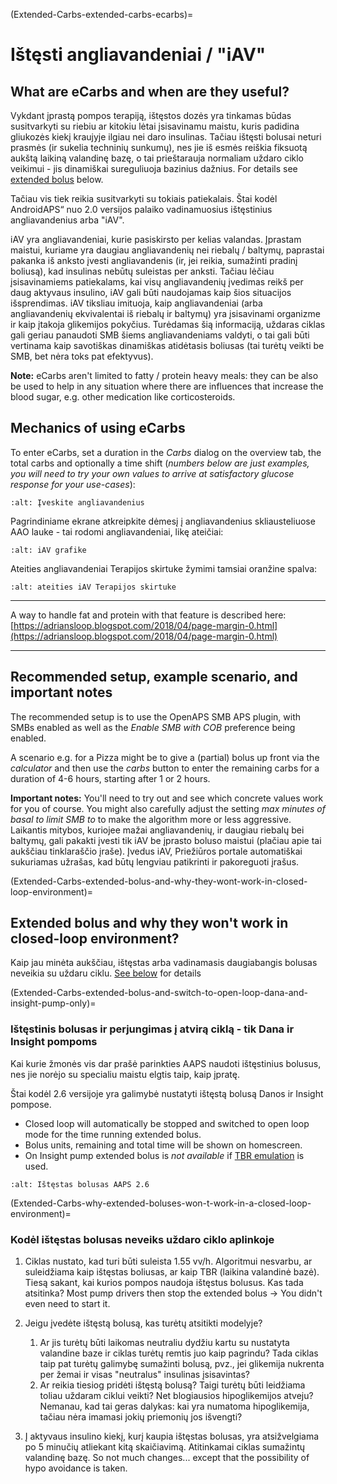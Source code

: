 (Extended-Carbs-extended-carbs-ecarbs)=
# Ištęsti angliavandeniai / "iAV"

## What are eCarbs and when are they useful?

Vykdant įprastą pompos terapiją, ištęstos dozės yra tinkamas būdas susitvarkyti su riebiu ar kitokiu lėtai įsisavinamu maistu, kuris padidina gliukozės kiekį kraujyje ilgiau nei daro insulinas. Tačiau ištęsti bolusai neturi prasmės (ir sukelia techninių sunkumų), nes jie iš esmės reiškia fiksuotą aukštą laikiną valandinę bazę, o tai prieštarauja normaliam uždaro ciklo veikimui - jis dinamiškai sureguliuoja bazinius dažnius. For details see [extended bolus](Extended-Carbs-why-extended-boluses-won-t-work-in-a-closed-loop-environment) below.

Tačiau vis tiek reikia susitvarkyti su tokiais patiekalais. Štai kodėl AndroidAPS“ nuo 2.0 versijos palaiko vadinamuosius ištęstinius angliavandenius arba "iAV".

iAV yra angliavandeniai, kurie pasiskirsto per kelias valandas. Įprastam maistui, kuriame yra daugiau angliavandenių nei riebalų / baltymų, paprastai pakanka iš anksto įvesti angliavandenis (ir, jei reikia, sumažinti pradinį boliusą), kad insulinas nebūtų suleistas per anksti.  Tačiau lėčiau įsisavinamiems patiekalams, kai visų angliavandenių įvedimas reikš per daug aktyvaus insulino, iAV gali būti naudojamas kaip šios situacijos išsprendimas. iAV tiksliau imituoja, kaip angliavandeniai (arba angliavandenių ekvivalentai iš riebalų ir baltymų) yra įsisavinami organizme ir kaip įtakoja glikemijos pokyčius. Turėdamas šią informaciją, uždaras ciklas gali geriau panaudoti SMB šiems angliavandeniams valdyti, o tai gali būti vertinama kaip savotiškas dinamiškas atidėtasis boliusas (tai turėtų veikti be SMB, bet nėra toks pat efektyvus).

**Note:** eCarbs aren't limited to fatty / protein heavy meals: they can be also be used to help in any situation where there are influences that increase the blood sugar, e.g. other medication like corticosteroids.

## Mechanics of using eCarbs

To enter eCarbs, set a duration in the *Carbs* dialog on the overview tab, the total carbs and optionally a time shift (*numbers below are just examples, you will need to try your own values to arrive at satisfactory glucose response for your use-cases*):

```{image} ../images/eCarbs_Dialog.png
:alt: Įveskite angliavandenius
```

Pagrindiniame ekrane atkreipkite dėmesį į angliavandenius skliausteliuose AAO lauke - tai rodomi angliavandeniai, likę ateičiai:

```{image} ../images/eCarbs_Graph.png
:alt: iAV grafike
```

Ateities angliavandeniai Terapijos skirtuke žymimi tamsiai oranžine spalva:

```{image} ../images/eCarbs_Treatment.png
:alt: ateities iAV Terapijos skirtuke
```

______________________________________________________________________

A way to handle fat and protein with that feature is described here: [https://adriansloop.blogspot.com/2018/04/page-margin-0.html](https://adriansloop.blogspot.com/2018/04/page-margin-0.html)

______________________________________________________________________

## Recommended setup, example scenario, and important notes

The recommended setup is to use the OpenAPS SMB APS plugin, with SMBs enabled as well as the *Enable SMB with COB* preference being enabled.

A scenario e.g. for a Pizza might be to give a (partial) bolus up front via the *calculator* and then use the *carbs* button to enter the remaining carbs for a duration of 4-6 hours, starting after 1 or 2 hours.

**Important notes:** You'll need to try out and see which concrete values work for you of course. You might also carefully adjust the setting *max minutes of basal to limit SMB to* to make the algorithm more or less aggressive. Laikantis mitybos, kuriojee mažai angliavandenių, ir daugiau riebalų bei baltymų, gali pakakti įvesti tik iAV be įprasto boluso maistui (plačiau apie tai aukščiau tinklaraščio įraše). Įvedus iAV, Priežiūros portale automatiškai sukuriamas užrašas, kad būtų lengviau patikrinti ir pakoreguoti įrašus.

(Extended-Carbs-extended-bolus-and-why-they-wont-work-in-closed-loop-environment)=
## Extended bolus and why they won't work in closed-loop environment?

Kaip jau minėta aukščiau, ištęstas arba vadinamasis daugiabangis bolusas neveikia su uždaru ciklu. [See below](Extended-Carbs-why-extended-boluses-won-t-work-in-a-closed-loop-environment) for details

(Extended-Carbs-extended-bolus-and-switch-to-open-loop-dana-and-insight-pump-only)=
### Ištęstinis bolusas ir perjungimas į atvirą ciklą - tik Dana ir Insight pompoms

Kai kurie žmonės vis dar prašė parinkties AAPS naudoti ištęstinius bolusus, nes jie norėjo su specialiu maistu elgtis taip, kaip įpratę.

Štai kodėl 2.6 versijoje yra galimybė nustatyti ištęstą bolusą Danos ir Insight pompose.

- Closed loop will automatically be stopped and switched to open loop mode for the time running extended bolus.
- Bolus units, remaining and total time will be shown on homescreen.
- On Insight pump extended bolus is *not available* if [TBR emulation](Accu-Chek-Insight-Pump-settings-in-aaps) is used.

```{image} ../images/ExtendedBolus2_6.png
:alt: Ištęstas bolusas AAPS 2.6
```

(Extended-Carbs-why-extended-boluses-won-t-work-in-a-closed-loop-environment)=
### Kodėl ištęstas bolusas neveiks uždaro ciklo aplinkoje

1. Ciklas nustato, kad turi būti suleista 1.55 vv/h. Algoritmui nesvarbu, ar suleidžiama kaip ištęstas boliusas, ar kaip TBR (laikina valandinė bazė). Tiesą sakant, kai kurios pompos naudoja ištęstus bolusus. Kas tada atsitinka? Most pump drivers then stop the extended bolus -> You didn't even need to start it.

2. Jeigu įvedėte ištęstą bolusą, kas turėtų atsitikti modelyje?

   1. Ar jis turėtų būti laikomas neutraliu dydžiu kartu su nustatyta valandine baze ir ciklas turėtų remtis juo kaip pagrindu? Tada ciklas taip pat turėtų galimybę sumažinti bolusą, pvz., jei glikemija nukrenta per žemai ir visas "neutralus" insulinas įsisavintas?
   2. Ar reikia tiesiog pridėti ištęstą bolusą? Taigi turėtų būti leidžiama toliau uždaram ciklui veikti? Net blogiausios hipoglikemijos atveju? Nemanau, kad tai geras dalykas: kai yra numatoma hipoglikemija, tačiau nėra imamasi jokių priemonių jos išvengti?

3. Į aktyvaus insulino kiekį, kurį kaupia ištęstas bolusas, yra atsižvelgiama po 5 minučių atliekant kitą skaičiavimą. Atitinkamai ciklas sumažintų valandinę bazę. So not much changes... except that the possibility of hypo avoidance is taken.
